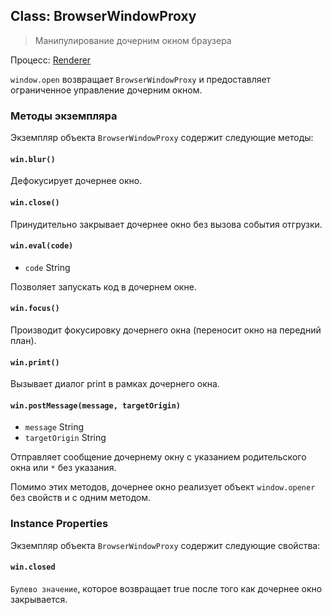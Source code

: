 ## Class: BrowserWindowProxy

> Манипулирование дочерним окном браузера

Процесс: [Renderer](../glossary.md#renderer-process)

`window.open` возвращает `BrowserWindowProxy` и предоставляет ограниченное управление дочерним окном.

### Методы экземпляра

Экземпляр объекта `BrowserWindowProxy` содержит следующие методы:

#### `win.blur()`

Дефокусирует дочернее окно.

#### `win.close()`

Принудительно закрывает дочернее окно без вызова события отгрузки.

#### `win.eval(code)`

* `code` String

Позволяет запускать код в дочернем окне.

#### `win.focus()`

Производит фокусировку дочернего окна (переносит окно на передний план).

#### `win.print()`

Вызывает диалог print в рамках дочернего окна.

#### `win.postMessage(message, targetOrigin)`

* `message` String
* `targetOrigin` String

Отправляет сообщение дочернему окну с указанием родительского окна или `*` без указания.

Помимо этих методов, дочернее окно реализует объект `window.opener` без свойств и с одним методом.

### Instance Properties

Экземпляр объекта `BrowserWindowProxy` содержит следующие свойства:

#### `win.closed`

`Булево значение`, которое возвращает true после того как дочернее окно закрывается.